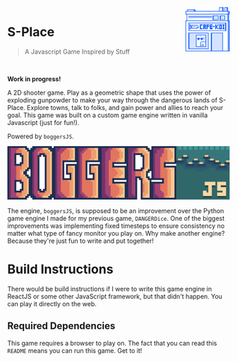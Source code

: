 <img src="docs/assets/icon.png" height="100" align="right"/>

# S-Place

> A Javascript Game Inspired by Stuff

<br> 

**Work in progress!**

A 2D shooter game. Play as a geometric shape that uses the power of exploding gunpowder 
to make your way through the dangerous lands of S-Place. Explore towns, talk to folks, 
and gain power and allies to reach your goal. This game was built on a custom game engine written in vanilla Javascript (just for fun!).

Powered by `boggersJS`.

<p align="center">
    <img src="docs/assets/boggers-logo.png">
</p>

The engine, `boggersJS`, is supposed to be an improvement over the Python game engine I
made for my previous game, `DANGERDice`. One of the biggest improvements was implementing
fixed timesteps to ensure consistency no matter what type of fancy monitor you play on.
Why make another engine? Because they're just fun to write and put together!

# Build Instructions

There would be build instructions if I were to write this game engine in ReactJS or some
other JavaScript framework, but that didn't happen. You can play it directly on the web.

## Required Dependencies

This game requires a browser to play on. The fact that you can read this `README` means
you can run this game. Get to it!
